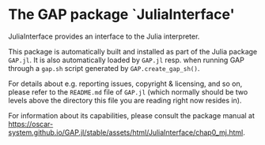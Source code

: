 # The GAP package `JuliaInterface'

JuliaInterface provides an interface to the Julia interpreter.

This package is automatically built and installed as part of the Julia package
`GAP.jl`.  It is also automatically loaded by `GAP.jl` resp. when running GAP
through a `gap.sh` script generated by `GAP.create_gap_sh()`.

For details about e.g. reporting issues, copyright & licensing, and so on,
please refer to the `README.md` file of `GAP.jl` (which normally should be two
levels above the directory this file you are reading right now resides in).

For information about its capabilities, please consult the package manual at
<https://oscar-system.github.io/GAP.jl/stable/assets/html/JuliaInterface/chap0_mj.html>.
